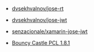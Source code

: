 - [dvsekhvalnov/jose-rt](https://github.com/dvsekhvalnov/jose-rt)
- [dvsekhvalnov/jose-jwt](https://github.com/dvsekhvalnov/jose-jwt)
- [senzacionale/xamarin-jose-jwt](https://github.com/senzacionale/xamarin-jose-jwt)

- [Bouncy Castle PCL 1.8.1](https://www.nuget.org/packages/Portable.BouncyCastle/)
